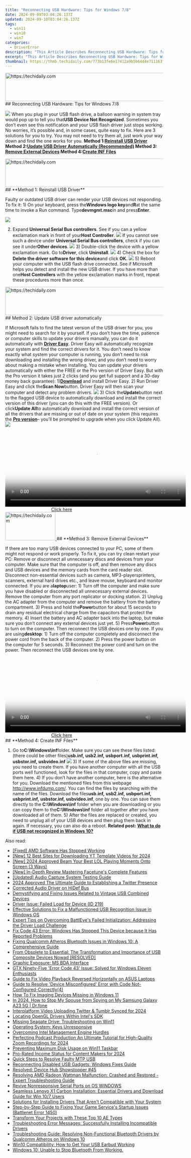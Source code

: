 ```yaml
---
title: "Reconnecting USB Hardware: Tips for Windows 7/8"
date: 2024-09-09T03:04:26.137Z
updated: 2024-09-10T03:04:26.137Z
tags:
  - win11
  - win10
  - win7
categories:
  - DriverError
description: "This Article Describes Reconnecting USB Hardware: Tips for Windows 7/8"
excerpt: "This Article Describes Reconnecting USB Hardware: Tips for Windows 7/8"
thumbnail: https://thmb.techidaily.com/773b13fe6e17412a9b5b64d4e711163f73a0c0700089624569da26ef89b36362.jpg
---
```


<!-- affiliate ads begin -->
<a href="https://unicoeye.pxf.io/c/5597632/2134492/18498" target="_top" id="2134492">
  <img src="//a.impactradius-go.com/display-ad/18498-2134492" border="0" alt="https://techidaily.com" width="728" height="90"/>
</a>
<img height="0" width="0" src="https://unicoeye.pxf.io/i/5597632/2134492/18498" style="position:absolute;visibility:hidden;" border="0" />
<!-- affiliate ads end -->
## Reconnecting USB Hardware: Tips for Windows 7/8

![](https://images.drivereasy.com/wp-content/uploads/2016/08/usb-device-not-recognized.png) When you plug in your USB flash drive, a balloon warning in system tray would pop up to tell you that**USB Device Not Recognized**. Sometimes you don’t even see this notification and your USB flash driver just stops working. No worries, it’s possible and, in some cases, quite easy to fix. Here are 3 solutions for you to try. You may not need to try them all, just work your way down and find the one works for you.   **Method 1:[Reinstall USB Driver](https://versadesk.pxf.io/xyboxx) Method 2:[Update USB Driver Automatically (Recommended)](#update) Method 3: [Remove External Devices](https://laganoo.pxf.io/5g6ygn) Method 4:[Create INF Files](https://ancheer.sjv.io/y96bgp)**

<!-- affiliate ads begin -->
<a href="https://unicoeye.pxf.io/c/5597632/2134496/18498" target="_top" id="2134496">
  <img src="//a.impactradius-go.com/display-ad/18498-2134496" border="0" alt="https://techidaily.com" width="728" height="90"/>
</a>
<img height="0" width="0" src="https://unicoeye.pxf.io/i/5597632/2134496/18498" style="position:absolute;visibility:hidden;" border="0" />
<!-- affiliate ads end -->
## **Method 1: Reinstall USB Driver**

Faulty or outdated USB driver can render your USB devices not responding. To fix it: 1) On your keyboard, press the**Windows logo key**and**R**at the same time to invoke a Run command. Type**devmgmt.msc**in and press**Enter**.

![](https://images.drivereasy.com/wp-content/uploads/2017/09/img_59a9230c26f39.png)

2) Expand **Universal Serial Bus controllers**. See if you can a yellow exclamation mark in front of your**Host Controller**. ![](https://images.drivereasy.com/wp-content/uploads/2016/08/yellow-exclamation-marks-in-device-manager.jpg) If you cannot see such a device under **Universal Serial Bus controllers**, check if you can see it under**Other devices**. ![](https://images.drivereasy.com/wp-content/uploads/2016/08/unknown-device.png) 3) Double-click the device with a yellow exclamation mark. Go to**Driver**, click **Uninstall**. ![](https://images.drivereasy.com/wp-content/uploads/2016/08/img_57b6c64654e98.png) 4) Check the box for **Delete the driver software for this device**and click **OK.** ![](https://images.drivereasy.com/wp-content/uploads/2016/08/confirm-uninstall.png) 5) Reboot your computer with the USB flash drive connected. See if Microsoft helps you detect and install the new USB driver. If you have more than one**Host Controllers** with the yellow exclamation marks in front, repeat these procedures more than once.

<!-- affiliate ads begin -->
<a href="https://ephamedtechinc.pxf.io/c/5597632/2137224/26400" target="_top" id="2137224">
  <img src="//a.impactradius-go.com/display-ad/26400-2137224" border="0" alt="https://techidaily.com" width="728" height="90"/>
</a>
<img height="0" width="0" src="https://ephamedtechinc.pxf.io/i/5597632/2137224/26400" style="position:absolute;visibility:hidden;" border="0" />
<!-- affiliate ads end -->
## Method 2: Update USB driver automatically

If Microsoft fails to find the latest version of the USB driver for you, you might need to search for it by yourself. If you don’t have the time, patience or computer skills to update your drivers manually, you can do it automatically with [**Driver Easy**](https://tools.techidaily.com/drivereasy/download/). Driver Easy will automatically recognize your system and find the correct drivers for it. You don’t need to know exactly what system your computer is running, you don’t need to risk downloading and installing the wrong driver, and you don’t need to worry about making a mistake when installing. You can update your drivers automatically with either the FREE or the Pro version of Driver Easy. But with the Pro version it takes just 2 clicks (and you get full support and a 30-day money back guarantee): 1)[**Download**](https://tools.techidaily.com/drivereasy/download/) and install Driver Easy. 2) Run Driver Easy and click the**Scan Now**button. Driver Easy will then scan your computer and detect any problem drivers. ![](https://images.drivereasy.com/wp-content/uploads/2017/04/img_58e60dbd97325.png) 3) Click the**Update**button next to the flagged USB device to automatically download and install the correct version of this driver (you can do this with the FREE version). Or click**Update All**to automatically download and install the correct version of all the drivers that are missing or out of date on your system (this requires the [**Pro version**](https://tools.techidaily.com/drivereasy/download/)– you’ll be prompted to upgrade when you click Update All). ![](https://images.drivereasy.com/wp-content/uploads/2017/04/img_58e60dd5d26f7.jpg)

<!-- affiliate ads begin -->
<span id="1983474">
					<video width="576" height="240" style="cursor:pointer"
           poster="//a.impactradius-go.com/display-clicktoplayimage/1983474.png"
           onclick="if(!this.playClicked){this.play();this.setAttribute('controls',true);this.playClicked=true;}">
	   <source src="//a.impactradius-go.com/display-ad/22993-1983474">
	   <img src="//a.impactradius-go.com/display-clicktoplayimage/1983474.png" style="border: none; height: 100%; width: 100%; object-fit: contain">
	</video>
	<div style="width:360px;text-align:center"><a href="javascript:window.open(decodeURIComponent('https%3A%2F%2Fhomestyler.sjv.io%2Fc%2F5597632%2F1983474%2F22993'), '_blank');void(0);">Click here</a></div>
</span>
<img height="0" width="0" src="https://imp.pxf.io/i/5597632/1983474/22993" style="position:absolute;visibility:hidden;" border="0" />
<!-- affiliate ads end -->
<!-- affiliate ads begin -->
<a href="https://aligracehair.sjv.io/c/5597632/2135366/19272" target="_top" id="2135366">
  <img src="//a.impactradius-go.com/display-ad/19272-2135366" border="0" alt="https://techidaily.com" width="160" height="90"/>
</a>
<img height="0" width="0" src="https://aligracehair.sjv.io/i/5597632/2135366/19272" style="position:absolute;visibility:hidden;" border="0" />
<!-- affiliate ads end -->
## **Method 3: Remove External Devices**

If there are too many USB devices connected to your PC, some of them might not respond or work properly. To fix it, you can try clean restart your PC: Remove or disconnect all unnecessary discs and devices from your computer. Make sure that the computer is off, and then remove any discs and USB devices and the memory cards from the card reader slot. Disconnect non-essential devices such as camera, MP3-playersprinters, scanners, external hard drives etc., and leave mouse, keyboard and monitor connected. If you are a**laptop**user: 1) Turn off the computer and make sure you have disabled or disconnected all unnecessary external devices. Remove the computer from any port replicator or docking station. 2) Unplug the AC adapter from the computer and remove the battery from the battery compartment. 3) Press and hold the**Power**button for about 15 seconds to drain any residual electrical charge from the capacitors that protect the memory. 4) Insert the battery and AC adapter back into the laptop, but make sure you don’t connect any external devices just yet. 5) Press**Power**button to turn on the computer. Then reconnect the USB devices one by one. If you are using**desktop**: 1) Turn off the computer completely and disconnect the power cord from the back of the computer. 2) Press the power button on the computer for 5 seconds. 3) Reconnect the power cord and turn on the power. Then reconnect the USB devices one by one.

<!-- affiliate ads begin -->
<span id="1983582">
					<video width="576" height="240" style="cursor:pointer"
           poster="//a.impactradius-go.com/display-clicktoplayimage/1983582.png"
           onclick="if(!this.playClicked){this.play();this.setAttribute('controls',true);this.playClicked=true;}">
	   <source src="//a.impactradius-go.com/display-ad/22993-1983582">
	   <img src="//a.impactradius-go.com/display-clicktoplayimage/1983582.png" style="border: none; height: 100%; width: 100%; object-fit: contain">
	</video>
	<div style="width:360px;text-align:center"><a href="javascript:window.open(decodeURIComponent('https%3A%2F%2Fhomestyler.sjv.io%2Fc%2F5597632%2F1983582%2F22993'), '_blank');void(0);">Click here</a></div>
</span>
<img height="0" width="0" src="https://imp.pxf.io/i/5597632/1983582/22993" style="position:absolute;visibility:hidden;" border="0" />
<!-- affiliate ads end -->
## **Method 4: Create INF Files**

1) Go to**C:\\Windows\\inf**folder. Make sure you can see these files listed: (there could be other files)**usb.inf,** **usb2.inf,** **usbport.inf,** **usbprint.inf,** **usbstor.inf,** **usbvideo.inf** ![](https://images.drivereasy.com/wp-content/uploads/2016/08/usb-inf-file-folder.jpg) 3) If some of the above files are missing, you need to create them. If you have another computer with all the USB ports well functioned, look for the files in that computer, copy and paste them here. 4) If you don’t have another computer, here is the alternative for you. Download the mentioned files from this webpage <http://www.infdump.com/>. You can find the files by searching with the name of the files. Download the files**usb.inf,** **usb2.inf,** **usbport.inf,** **usbprint.inf,** **usbstor.inf,** **usbvideo.inf**, one by one. You can save them directly to the **C:\\Windows\\inf** folder when you are downloading or you can copy them to the**C:\\Windows\\inf** folder all together after you have downloaded all of them. 5) After the files are replaced or created, you need to unplug all of your USB devices and then plug them back in again. If necessary, you can also do a reboot. **Related post:** **[What to do if USB not recognized in Windows 10?](https://tools.techidaily.com/drivereasy/download/)**

<ins class="adsbygoogle"
     style="display:block"
     data-ad-format="autorelaxed"
     data-ad-client="ca-pub-7571918770474297"
     data-ad-slot="1223367746"></ins>



<ins class="adsbygoogle"
     style="display:block"
     data-ad-client="ca-pub-7571918770474297"
     data-ad-slot="8358498916"
     data-ad-format="auto"
     data-full-width-responsive="true"></ins>



<span class="atpl-alsoreadstyle">Also read:</span>
<div><ul>
<li><a href="https://driver-error.techidaily.com/fixed-amd-software-has-stopped-working/"><u>[Fixed] AMD Software Has Stopped Working</u></a></li>
<li><a href="https://facebook-record-videos.techidaily.com/new-12-best-sites-for-downloading-yt-template-videos-for-2024/"><u>[New] 12 Best Sites for Downloading YT Template Videos for 2024</u></a></li>
<li><a href="https://screen-sharing-recording.techidaily.com/new-2024-approved-beam-your-best-lol-playing-moments-onto-screen-3-ways/"><u>[New] 2024 Approved Beam Your Best LOL Playing Moments Onto Screen (3 Ways)</u></a></li>
<li><a href="https://some-techniques.techidaily.com/new-in-depth-review-mastering-facetunes-complete-features/"><u>[New] In-Depth Review Mastering Facetune's Complete Features</u></a></li>
<li><a href="https://screen-recording.techidaily.com/updated-audio-capture-system-testing-guide/"><u>[Updated] Audio Capture System Testing Guide</u></a></li>
<li><a href="https://twitter-clips.techidaily.com/2024-approved-the-ultimate-guide-to-establishing-a-twitter-presence/"><u>2024 Approved The Ultimate Guide to Establishing a Twitter Presence</u></a></li>
<li><a href="https://driver-error.techidaily.com/corrected-audio-driver-on-hidef-bus/"><u>Corrected Audio Driver on HiDef Bus</u></a></li>
<li><a href="https://driver-error.techidaily.com/demystifying-and-fixing-issues-related-to-vintage-usb-combined-devices/"><u>Demystifying and Fixing Issues Related to Vintage USB Combined Devices</u></a></li>
<li><a href="https://driver-error.techidaily.com/driver-issue-failed-load-for-device-id-219/"><u>Driver Issue: Failed Load for Device (ID 219)</u></a></li>
<li><a href="https://driver-error.techidaily.com/effective-solutions-to-fix-a-malfunctioned-usb-recognition-issue-in-windows-os/"><u>Effective Solutions to Fix a Malfunctioned USB Recognition Issue in Windows OS</u></a></li>
<li><a href="https://driver-error.techidaily.com/expert-tips-on-overcoming-battleyes-failed-initialization-addressing-the-driver-load-challenge/"><u>Expert Tips on Overcoming BattlEye's Failed Initialization: Addressing the Driver Load Challenge</u></a></li>
<li><a href="https://driver-error.techidaily.com/fix-code-43-error-windows-has-stopped-this-device-because-it-has-reported-problems/"><u>Fix Code 43 Error: Windows Has Stopped This Device because It Has Reported Problems</u></a></li>
<li><a href="https://driver-error.techidaily.com/fixing-qualcomm-atheros-bluetooth-issues-in-windows-10-a-comprehensive-guide/"><u>Fixing Qualcomm Atheros Bluetooth Issues in Windows 10: A Comprehensive Guide</u></a></li>
<li><a href="https://driver-error.techidaily.com/from-obsolete-to-essential-the-transformation-and-importance-of-usb-composite-devices-nowad-resolved/"><u>From Obsolete to Essential: The Transformation and Importance of USB Composite Devices Nowad [RESOLVED]</u></a></li>
<li><a href="https://driver-error.techidaily.com/graphic-exposure-ms-bda-interface/"><u>Graphic Exposure: MS BDA Interface</u></a></li>
<li><a href="https://driver-error.techidaily.com/gtx-ninety-five-error-code-43-issue-solved-for-windows-eleven-enthusiasts/"><u>GTX Ninety-Five 'Error Code 43' Issue: Solved for Windows Eleven Enthusiasts</u></a></li>
<li><a href="https://driver-error.techidaily.com/guide-to-fix-video-playback-reversed-horizontally-on-asus-laptops/"><u>Guide to Fix Video Playback Reversed Horizontally on ASUS Laptops</u></a></li>
<li><a href="https://driver-error.techidaily.com/guide-to-resolve-device-misconfigured-error-with-code-not-configured-correctly4/"><u>Guide to Resolve 'Device Misconfigured' Error with Code Not-Configured-Correctly(4)</u></a></li>
<li><a href="https://driver-error.techidaily.com/how-to-fix-imaging-devices-missing-in-windows-11/"><u>How To Fix Imaging Devices Missing in Windows 11</u></a></li>
<li><a href="https://review-topics.techidaily.com/in-2024-how-to-stop-my-spouse-from-spying-on-my-samsung-galaxy-a23-5g-drfone-by-drfone-virtual-android/"><u>In 2024, How to Stop My Spouse from Spying on My Samsung Galaxy A23 5G | Dr.fone</u></a></li>
<li><a href="https://twitter-clips.techidaily.com/interplatform-video-uploading-twitter-and-tumblr-synced-for-2024/"><u>Interplatform Video Uploading Twitter & Tumblr Synced for 2024</u></a></li>
<li><a href="https://driver-error.techidaily.com/locating-opengl-drivers-within-intels-sdk/"><u>Locating OpenGL Drivers Within Intel's SDK</u></a></li>
<li><a href="https://driver-error.techidaily.com/missing-seagate-drive-troubleshooting-on-win11/"><u>Missing Seagate Drive: Troubleshooting on Win11</u></a></li>
<li><a href="https://driver-error.techidaily.com/operating-system-keys-unresponsive/"><u>Operating System: Keys Unresponsive</u></a></li>
<li><a href="https://driver-error.techidaily.com/overcoming-intel-management-engine-hurdles/"><u>Overcoming Intel Management Engine Hurdles</u></a></li>
<li><a href="https://remote-screen-capture.techidaily.com/perfecting-podcast-production-an-ultimate-tutorial-for-high-quality-zoom-recordings-for-2024/"><u>Perfecting Podcast Production An Ultimate Tutorial for High-Quality Zoom Recordings for 2024</u></a></li>
<li><a href="https://driver-error.techidaily.com/preventing-maximum-disk-usage-on-win11-taskbar/"><u>Preventing Maximum Disk Usage on Win11 Taskbar</u></a></li>
<li><a href="https://youtube-docs.techidaily.com/ated-income-status-for-content-makers-for-2024/"><u>Pro-Rated Income Status for Content Makers for 2024</u></a></li>
<li><a href="https://driver-error.techidaily.com/quick-steps-to-resolve-faulty-mtp-usb/"><u>Quick Steps to Resolve Faulty MTP USB</u></a></li>
<li><a href="https://driver-error.techidaily.com/reconnecting-disabled-usb-gadgets-windows-fixes-guide/"><u>Reconnecting Disabled USB Gadgets: Windows Fixes Guide</u></a></li>
<li><a href="https://driver-error.techidaily.com/resolved-device-hub-showstopper-45/"><u>Resolved: Device Hub Showstopper #45</u></a></li>
<li><a href="https://driver-error.techidaily.com/resolving-amd-radeon-wattman-malfunction-crashed-and-restored-expert-troubleshooting-guide/"><u>Resolving AMD Radeon Wattman Malfunction: Crashed and Restored - Expert Troubleshooting Guide</u></a></li>
<li><a href="https://driver-error.techidaily.com/revive-nonresponsive-serial-ports-on-os-windows/"><u>Revive Nonresponsive Serial Ports on OS WINDOWS</u></a></li>
<li><a href="https://driver-download.techidaily.com/seamless-lenovo-x1-carbon-installation-essential-drivers-and-download-guide-for-win-107-users/"><u>Seamless Lenovo X1 Carbon Installation: Essential Drivers and Download Guide for Win 10/7 Users</u></a></li>
<li><a href="https://driver-error.techidaily.com/solutions-for-installing-drivers-that-arent-compatible-with-your-system/"><u>Solutions for Installing Drivers That Aren't Compatible with Your System</u></a></li>
<li><a href="https://driver-error.techidaily.com/step-by-step-guide-to-fixing-your-game-services-startup-issues-battlenet-error-1450/"><u>Step-by-Step Guide to Fixing Your Game Service's Startup Issues (Battlenet Error 1450)</u></a></li>
<li><a href="https://extra-tips.techidaily.com/transform-your-projects-with-these-top-10-ae-types/"><u>Transform Your Projects with These Top 10 AE Types</u></a></li>
<li><a href="https://driver-error.techidaily.com/troubleshooting-error-messages-successfully-installing-incompatible-drivers/"><u>Troubleshooting Error Messages: Successfully Installing Incompatible Drivers</u></a></li>
<li><a href="https://driver-error.techidaily.com/troubleshooting-guide-resolving-non-functional-bluetooth-drivers-by-qualcomm-atheros-on-windows-10/"><u>Troubleshooting Guide: Resolving Non-Functional Bluetooth Drivers by Qualcomm Atheros on Windows 10</u></a></li>
<li><a href="https://driver-error.techidaily.com/win10-compatibility-how-to-get-your-usb-earbud-working/"><u>Win10 Compatibility: How to Get Your USB Earbud Working</u></a></li>
<li><a href="https://driver-error.techidaily.com/windows-10-unable-to-stop-bluetooth-from-working/"><u>Windows 10: Unable to Stop Bluetooth From Working.</u></a></li>
</ul></div>
